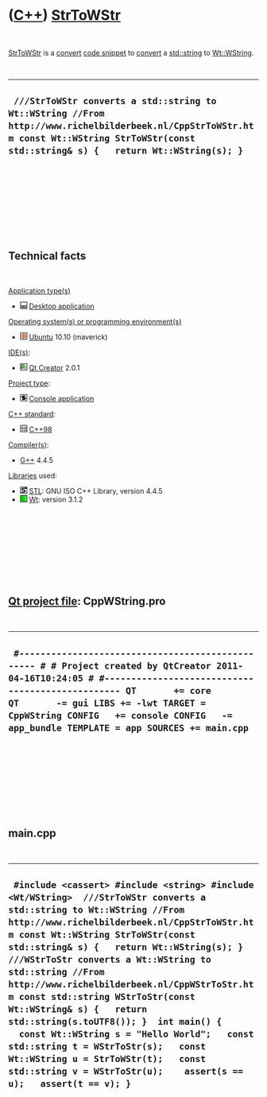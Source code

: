 



 

 

 

 

 

([C++](Cpp.htm)) [StrToWStr](CppStrToWStr.htm)
==============================================

 

[StrToWStr](CppStrToWStr.htm) is a [convert](CppConvert.htm) [code
snippet](CppCodeSnippets.htm) to [convert](CppConvert.htm) a
[std::string](CppString.htm) to [Wt::WString](CppWString.htm).

 

  ---------------------------------------------------------------------------------------------------------------------------------------------------------------------------------------------
  ` ///StrToWStr converts a std::string to Wt::WString //From http://www.richelbilderbeek.nl/CppStrToWStr.htm const Wt::WString StrToWStr(const std::string& s) {   return Wt::WString(s); }`
  ---------------------------------------------------------------------------------------------------------------------------------------------------------------------------------------------

 

 

 

 

 

Technical facts
---------------

 

[Application type(s)](CppApplication.htm)

-   ![Desktop](PicDesktop.png) [Desktop
    application](CppDesktopApplication.htm)

[Operating system(s) or programming environment(s)](CppOs.htm)

-   ![Ubuntu](PicUbuntu.png) [Ubuntu](CppUbuntu.htm) 10.10 (maverick)

[IDE(s)](CppIde.htm):

-   ![Qt Creator](PicQtCreator.png) [Qt Creator](CppQtCreator.htm) 2.0.1

[Project type](CppQtProjectType.htm):

-   ![console](PicConsole.png) [Console
    application](CppConsoleApplication.htm)

[C++ standard](CppStandard.htm):

-   ![C++98](PicCpp98.png) [C++98](Cpp98.htm)

[Compiler(s)](CppCompiler.htm):

-   [G++](CppGpp.htm) 4.4.5

[Libraries](CppLibrary.htm) used:

-   ![STL](PicStl.png) [STL](CppStl.htm): GNU ISO C++ Library, version
    4.4.5
-   ![Wt](PicWt.png) [Wt](CppWt.htm): version 3.1.2

 

 

 

 

 

[Qt project file](CppQtProjectFile.htm): CppWString.pro
-------------------------------------------------------

 

  -----------------------------------------------------------------------------------------------------------------------------------------------------------------------------------------------------------------------------------------------------------------------------------------------------------------
  ` #------------------------------------------------- # # Project created by QtCreator 2011-04-16T10:24:05 # #------------------------------------------------- QT       += core QT       -= gui LIBS += -lwt TARGET = CppWString CONFIG   += console CONFIG   -= app_bundle TEMPLATE = app SOURCES += main.cpp`
  -----------------------------------------------------------------------------------------------------------------------------------------------------------------------------------------------------------------------------------------------------------------------------------------------------------------

 

 

 

 

 

main.cpp
--------

 

  --------------------------------------------------------------------------------------------------------------------------------------------------------------------------------------------------------------------------------------------------------------------------------------------------------------------------------------------------------------------------------------------------------------------------------------------------------------------------------------------------------------------------------------------------------------------------------------------------------------------------------------------------------------------------
  ` #include <cassert> #include <string> #include <Wt/WString>  ///StrToWStr converts a std::string to Wt::WString //From http://www.richelbilderbeek.nl/CppStrToWStr.htm const Wt::WString StrToWStr(const std::string& s) {   return Wt::WString(s); }  ///WStrToStr converts a Wt::WString to std::string //From http://www.richelbilderbeek.nl/CppWStrToStr.htm const std::string WStrToStr(const Wt::WString& s) {   return std::string(s.toUTF8()); }  int main() {   const Wt::WString s = "Hello World";   const std::string t = WStrToStr(s);   const Wt::WString u = StrToWStr(t);   const std::string v = WStrToStr(u);    assert(s == u);   assert(t == v); }`
  --------------------------------------------------------------------------------------------------------------------------------------------------------------------------------------------------------------------------------------------------------------------------------------------------------------------------------------------------------------------------------------------------------------------------------------------------------------------------------------------------------------------------------------------------------------------------------------------------------------------------------------------------------------------------

 

 

 

 

 





 



